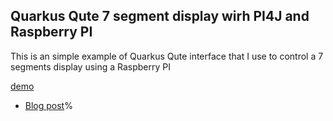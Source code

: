 ## Quarkus Qute 7 segment display wirh PI4J and Raspberry PI


This is an simple example of Quarkus Qute interface that I use to control a 7 segments display using a Raspberry PI

[demo](picture/quarkus_pi4j01.jpg?raw=true "Title")

- [Blog post](https://github.com/cinci/rpi-sense-hat-java)%

